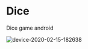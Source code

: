 # Dice
Dice game android

![device-2020-02-15-182638](https://user-images.githubusercontent.com/41386971/74591479-1c782480-5021-11ea-876c-7e3e442309ce.png)
